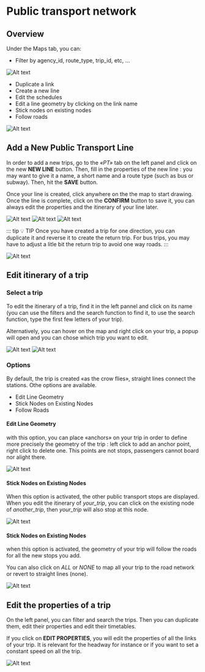 # Public transport network

## Overview
Under the Maps tab, you can:

- Filter by agency_id, route_type, trip_id, etc, ...

![Alt text](/networks_4.png)

- Duplicate a link 
- Create a new line
- Edit the schedules
- Edit a line geometry by clicking on the link name
- Stick nodes on existing nodes
- Follow roads

![Alt text](/networks_5.png)

## Add a New Public Transport Line
In order to add a new trips, go to the *«PT»* tab on the left panel and click on the new **NEW LINE** button. Then, fill in the properties of the new line : you may want to give it a name, a short name and a route type (such as bus or subway). Then, hit the **SAVE** button.

Once your line is created, click anywhere on the the map to start drawing. Once the line is complete, click on the **CONFIRM** button to save it, you can always edit the properties and the itinerary of your line later.

![Alt text](/network_editor/new_line.png)
![Alt text](/network_editor/new_line_2.png)
![Alt text](/network_editor/new_line_3.png)

::: tip :bulb: TIP
Once you have created a trip for one direction, you can duplicate it and reverse it to create the return trip. For bus trips, you may have to adjust a litle bit the return trip to avoid one way roads.
:::

![Alt text](/network_editor/duplicate_line.png)

## Edit itinerary of a trip

### Select a trip

To edit the itinerary of a trip, find it in the left pannel and click on its name (you can use the filters and the search function to find it, to use the search function, type the first few letters of your trip).

Alternatively, you can hover on the map and right click on your trip, a popup will open and you can chose which trip you want to edit.

![Alt text](/network_editor/select_trip.png)
![Alt text](/network_editor/search_trip.png)

### Options
By default, the trip is created «as the crow flies», straight lines connect the stations. Othe options are available.
* Edit Line Geometry
* Stick Nodes on Existing Nodes
* Follow Roads
#### Edit Line Geometry
with this option, you can place «anchors» on your trip in order to define more precisely the geometry of the trip : left click to add an anchor point, right click to delete one. This points are not stops, passengers cannot board nor alight there.

![Alt text](/network_editor/edit_line_geometry.png)

#### Stick Nodes on Existing Nodes
When this option is activated, the other public transport stops are displayed. When you edit the itinerary of *your_trip*, you can click on the existing node of *another_trip*, then *your_trip* will also stop at this node.   

![Alt text](/network_editor/magnet.png)

#### Stick Nodes on Existing Nodes
when this option is activated, the geometry of your trip will follow the roads for all the new stops you add.

You can also click on *ALL* or *NONE* to map all your trip to the road network or revert to straight lines (none).

![Alt text](/network_editor/trip_routing.png)


## Edit the properties of a trip

On the left panel, you can filter and search the trips. Then you can duplicate them, edit their properties and edit their timetables.

If you click on **EDIT PROPERTIES**, you will edit the properties of all the links of your trip. It is relevant for the headway for instance or if you want to set a constant speed on all the trip.

![Alt text](/network_editor/new_line_4.png)